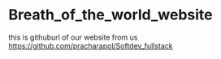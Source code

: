 # Breath_of_the_world_website

this is githuburl of our website from us
https://github.com/pracharapol/Softdev_fullstack
